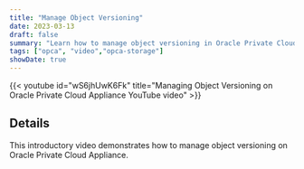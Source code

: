 ```yaml
---
title: "Manage Object Versioning"
date: 2023-03-13
draft: false
summary: "Learn how to manage object versioning in Oracle Private Cloud Applicance."
tags: ["opca", "video","opca-storage"]
showDate: true
---
```

{{< youtube id="wS6jhUwK6Fk" title="Managing Object Versioning on Oracle Private Cloud Appliance YouTube video" >}}

## Details

This introductory video demonstrates how to manage object versioning on Oracle Private Cloud Appliance.

